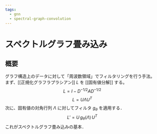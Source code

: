 ```yaml
---
tags:
  - gnn
  - spectral-graph-convolution
---
```


# スペクトルグラフ畳み込み

## 概要
グラフ構造上のデータに対して「周波数領域」でフィルタリングを行う手法。
まず、[[正規化グラフラプラシアン]] $L$ を [[固有値分解]] する。
$$
L = I - D^{-1/2} A D^{-1/2}
$$
$$
L = U \Lambda U^T
$$
次に、固有値の対角行列 $\Lambda$ に対してフィルタ $g_{\theta}$ を適用する．
$$
L' = U\,g_{\theta}(\Lambda)\,U^T
$$
これがスペクトルグラフ畳み込みの基本．